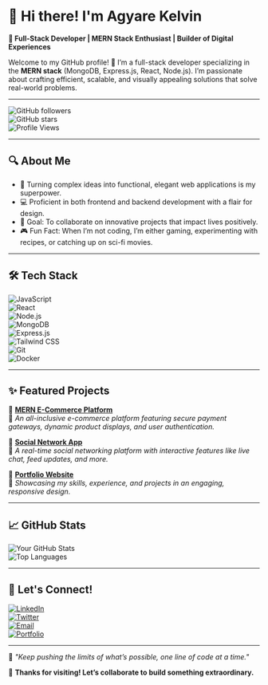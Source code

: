 # 👋 Hi there! I'm Agyare Kelvin 

**🌟 Full-Stack Developer | MERN Stack Enthusiast | Builder of Digital Experiences**  

Welcome to my GitHub profile! 🚀 I’m a full-stack developer specializing in the **MERN stack** (MongoDB, Express.js, React, Node.js). I’m passionate about crafting efficient, scalable, and visually appealing solutions that solve real-world problems.  

---

![GitHub followers](https://img.shields.io/github/followers/KelvCodes?label=Follow%20Me&style=social)  
![GitHub stars](https://img.shields.io/github/stars/KelvCodes?affiliations=OWNER%2CCOLLABORATOR&style=social)  
![Profile Views](https://komarev.com/ghpvc/?KelvCodes=KelvCodes&color=blue)  

---

## 🔍 About Me  

- 🌟 Turning complex ideas into functional, elegant web applications is my superpower.  
- 💻 Proficient in both frontend and backend development with a flair for design.  
- 🎯 Goal: To collaborate on innovative projects that impact lives positively.  
- 🎮 Fun Fact: When I’m not coding, I’m either gaming, experimenting with recipes, or catching up on sci-fi movies.  

---

## 🛠️ Tech Stack  

![JavaScript](https://img.shields.io/badge/JavaScript-F7DF1E?style=flat-square&logo=javascript&logoColor=black)  
![React](https://img.shields.io/badge/React-61DAFB?style=flat-square&logo=react&logoColor=black)  
![Node.js](https://img.shields.io/badge/Node.js-339933?style=flat-square&logo=nodedotjs&logoColor=white)  
![MongoDB](https://img.shields.io/badge/MongoDB-47A248?style=flat-square&logo=mongodb&logoColor=white)  
![Express.js](https://img.shields.io/badge/Express.js-404D59?style=flat-square&logo=express&logoColor=white)  
![Tailwind CSS](https://img.shields.io/badge/TailwindCSS-06B6D4?style=flat-square&logo=tailwindcss&logoColor=white)  
![Git](https://img.shields.io/badge/Git-F05032?style=flat-square&logo=git&logoColor=white)  
![Docker](https://img.shields.io/badge/Docker-2496ED?style=flat-square&logo=docker&logoColor=white)  

---

## ✨ Featured Projects  

🌟 **[MERN E-Commerce Platform](https://github.com/yourusername/mern-ecommerce)**  
🔗 *An all-inclusive e-commerce platform featuring secure payment gateways, dynamic product displays, and user authentication.*  

🌟 **[Social Network App](https://github.com/yourusername/social-network-app)**  
🔗 *A real-time social networking platform with interactive features like live chat, feed updates, and more.*  

🌟 **[Portfolio Website](https://yourportfolio.com)**  
🔗 *Showcasing my skills, experience, and projects in an engaging, responsive design.*  

---

## 📈 GitHub Stats  

![Your GitHub Stats](https://github-readme-stats.vercel.app/api?username=yourusername&show_icons=true&theme=radical)  
![Top Languages](https://github-readme-stats.vercel.app/api/top-langs/?username=yourusername&layout=compact&theme=radical)  

---

## 🤝 Let's Connect!  

[![LinkedIn](https://img.shields.io/badge/LinkedIn-0077B5?style=flat-square&logo=linkedin&logoColor=white)](https://linkedin.com/in/yourusername)  
[![Twitter](https://img.shields.io/badge/Twitter-1DA1F2?style=flat-square&logo=twitter&logoColor=white)](https://twitter.com/yourhandle)  
[![Email](https://img.shields.io/badge/Email-D14836?style=flat-square&logo=gmail&logoColor=white)](mailto:yourname@example.com)  
[![Portfolio](https://img.shields.io/badge/Portfolio-000000?style=flat-square&logo=google-chrome&logoColor=white)](https://yourportfolio.com)  

---

💬 *"Keep pushing the limits of what’s possible, one line of code at a time."*  

🌟 **Thanks for visiting! Let’s collaborate to build something extraordinary.**
